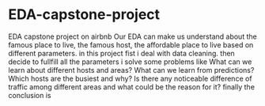 # EDA-capstone-project
EDA capstone project on airbnb
Our EDA can make us understand about the famous place to live, the famous host, the affordable place to live based on different parameters.
in this project fist i deal with data cleaning.
then decide to fullfill all the parameters
i solve some problems like What can we learn about different hosts and areas? 
What can we learn from predictions?
Which hosts are the busiest and why?
Is there any noticeable difference of traffic among different areas and what could be the reason for it?
finally the conclusion is 
